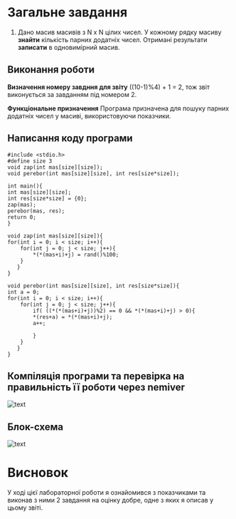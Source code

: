 # Загальне завдання
1. Дано масив масивів з N x N цілих чисел. У кожному рядку масиву **знайти** кількість парних додатніх чисел. Отримані результати **записати** в одновимірний масив.

## Виконання роботи
**Визначення номеру завдння для звіту**
	((10-1)%4) + 1 = 2, тож звіт виконується за завданням під номером 2. 
	
**Функціональне призначення**
	Програма призначена для пошуку парних додатніх чисел у масиві, використовуючи показчики.

## Написання коду програми
```
#include <stdio.h>
#define size 3
void zap(int mas[size][size]);
void perebor(int mas[size][size], int res[size*size]);

int main(){
int mas[size][size];
int res[size*size] = {0};
zap(mas);
perebor(mas, res);
return 0;
}

void zap(int mas[size][size]){
for(int i = 0; i < size; i++){
	for(int j = 0; j < size; j++){
		*(*(mas+i)+j) = rand()%100;
	}
   }
}

void perebor(int mas[size][size], int res[size*size]){
int a = 0;
for(int i = 0; i < size; i++){
	for(int j = 0; j < size; j++){
		if( ((*(*(mas+i)+j))%2) == 0 && *(*(mas+i)+j) > 0){
		*(res+a) = *(*(mas+i)+j);
		a++;
		
		}
	}
   }
}
```
## Компіляція програми та перевірка на правильність її роботи через nemiver

![text](file:///home/aleksey/lavka/lab11/2/doc/nemiver11.2.png)

## Блок-схема

![text](file:///home/aleksey/lavka/lab11/2/doc/11.2.png)

# Висновок
У ході цієї лабораторної роботи я ознайомився з показчиками та виконав з ними 2 завдання на оцінку добре, одне з яких я описав у цьому звіті.

